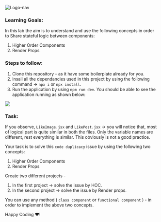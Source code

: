 ![Logo-nav](https://s3.ap-south-1.amazonaws.com/kalvi-education.github.io/front-end-web-development/Kalvium-Logo.png)

### Learning Goals:

In this lab the aim is to understand and use the following concepts in order to  Share stateful logic between components:

1. Higher Order Components
2. Render Props

### Steps to follow:

1. Clone this repository - as it have some boilerplate already for you.
2. Insall all the dependancies used in this project by using the following command -> `npx i` or `npx install`.
3. Run the application by using `npm run dev`. You should be able to see the application running as shown below:

![](https://s3.ap-south-1.amazonaws.com/kalvi-education.github.io/front-end-web-development/hoc-render-props-react.gif)


### Task:

If you observe, `LikeImage.jsx` and `LikePost.jsx` -> you will notice that, most of logical part is quite similar in both the files. Only the variable names are different, rest everything is similar. This obviously is not a good practice. 

Your task is to solve this `code duplicacy` issue by using the following two concepts:

1. Higher Order Components
2. Render Props

Create two different projects - 

1. In the first project -> solve the issue by HOC.
2. In the second project -> solve the issue by Render props.

You can use any method  ( `class component` or `functional component` ) - in order to implement the above two concepts.

Happy Coding ❤️!